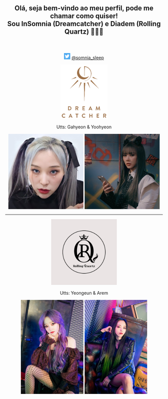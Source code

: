 <header>
  <h2 align = center> 
    Olá, seja bem-vindo ao meu perfil, pode me chamar como quiser!
    <br>
    Sou InSomnia (Dreamcatcher) e Diadem (Rolling Quartz) 💜💜💜
  </h2>
</header>

<div id="centralizer" align = center>
  
  <div id="social_media">
    <p>
      <img id = "twitter_icon" src = "imagem_2022-09-30_185204706.png" width = 20px> 
      <a href="https://twitter.com/somnia_sleep" target="_blank">@somnia_sleep</a>
    </p>
  </div>

  <div id="dreamcatcher">
    <img id = "dreamcatcher_logo" src = "imagem_2022-09-30_183226433.png" width = 150px>
    <p>Utts: Gahyeon & Yoohyeon</p>
    <div id="utts_image">
      <img id = "gahyeon_image" src = "imagem_2022-09-30_200845541.png" width = 240px>
      <img id = "yoohyeon_image" src = "imagem_2022-09-30_200417884.png" width = 240px>
    </div>

  </div>
  
  <hr>
  
  <div id="rolling_quartz">
    <img id = "rolling_quartz_logo" src = "imagem_2022-09-30_184334480.png" width = 210px>
    <p>Utts: Yeongeun & Arem</p>
    <div id="utts_image">
      <img id = "yeongeun_image" src = "imagem_2022-09-30_201705633.png" width = 200px>
      <img id = "atem_image" src = "imagem_2022-09-30_201629291.png" width = 200px>
    </div>
  </div>
  
</div>

